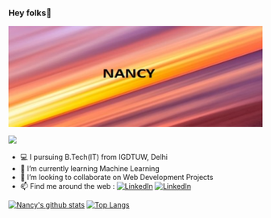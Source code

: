 

<!-- 
**nancy0119/nancy0119** is a ✨ _special_ ✨ repository because its `README.md` (this file) appears on your GitHub profile.

Here are some ideas to get you started:
 -->
  ### Hey folks👋
<img src="Bg1.jpg" width="1000" height="200">

 ![](https://komarev.com/ghpvc/?username=nancy0119&label=PROFILE+VIEWS)
-	:computer: I pursuing B.Tech(IT) from IGDTUW, Delhi<!-- - 🔭 I’m currently working on  -->
- 🌱 I’m currently learning Machine Learning
- 👯 I’m looking to collaborate on Web Development Projects<!-- - 🤔 I’m looking for help with ... --><!-- - 💬 Ask me about ... -->
- 📫 Find me around the web : 
<a  href="https://www.linkedin.com/in/nancy-815b2a201/" target="_blank"><img alt="LinkedIn" src="https://img.shields.io/badge/linkedin%20-%230077B5.svg?&style=for-the-badge&logo=linkedin&logoColor=white" /></a>
<a  href="mailto:nancy71187@gmail.com" target="_blank"><img alt="LinkedIn" src="https://img.shields.io/badge/Gmail-D14836?style=for-the-badge&logo=gmail&logoColor=white" /></a>
<!-- - 😄 Pronouns: ... -->
<!-- - ⚡ Fun fact: ... -->

[![Nancy's github stats](https://github-readme-stats.vercel.app/api?username=nancy0119&count_private=true&show_icons=true&theme=radical&hide_rank=false&count_private=true&line_height=20)](https://github.com/anuraghazra/github-readme-stats)         [![Top Langs](https://github-readme-stats.vercel.app/api/top-langs/?username=nancy0119&theme=radical&layout=compact)](https://github.com/anuraghazra/github-readme-stats)
